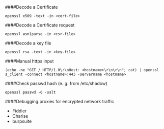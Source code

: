 ####Decode a Certificate
```
openssl x509 -text -in <cert-file>
```

####Decode a Certificate request
```
openssl asn1parse -in <csr-file>
```

####Decode a key file
```
openssl rsa -text -in <key-file>
```

####Manual https input
```
(echo -ne "GET / HTTP/1.0\r\nHost: <hostname>\r\n\r\n"; cat) | openssl s_client -connect <hostname>:443 -servername <hostname>
```

####Check passwd hash (e. g. from /etc/shadow)
```
openssl passwd -6 -salt
```

####Debugging proxies for encrypted network traffic
* Fiddler
* Charlse
* burpsuite


